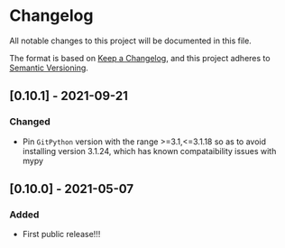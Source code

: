 # Changelog
All notable changes to this project will be documented in this file.

The format is based on [Keep a Changelog](https://keepachangelog.com/en/1.0.0/),
and this project adheres to [Semantic Versioning](https://semver.org/spec/v2.0.0.html).


## [0.10.1] - 2021-09-21

### Changed

* Pin `GitPython` version with the range >=3.1,<=3.1.18 so as to avoid installing version 3.1.24, which has known compataibility issues with mypy

## [0.10.0] - 2021-05-07

### Added

- First public release!!!
